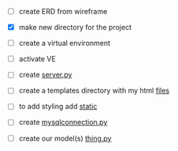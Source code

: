 - [ ] create ERD from wireframe

- [x] make new directory for the project
- [ ] create a virtual environment
- [ ] activate VE
- [ ] create [server.py](server.py)
- [ ] create a templates directory with my html [files](/templates/index.html)
- [ ] to add styling add [static](/static/css/style.css)
- [ ] create [mysqlconnection.py](mysqlconnection.py)
- [ ] create our model(s) [thing.py](thing.py)